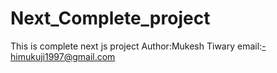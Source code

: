 # Next_Complete_project
This is complete next js project 
Author:Mukesh Tiwary
email:-himukuji1997@gmail.com
